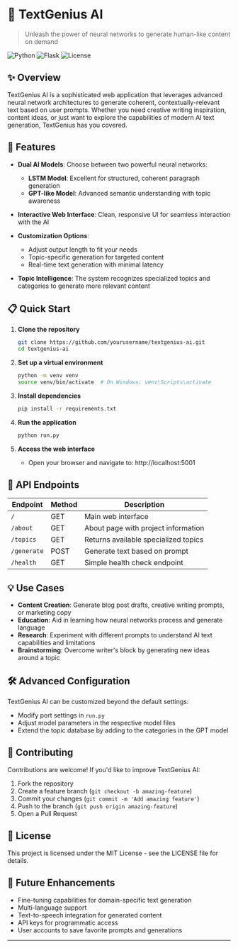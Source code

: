 # 🧠 TextGenius AI

> Unleash the power of neural networks to generate human-like content on demand

![Python](https://img.shields.io/badge/python-3.9-blue)
![Flask](https://img.shields.io/badge/flask-2.0+-green)
![License](https://img.shields.io/badge/license-MIT-orange)

## ✨ Overview

TextGenius AI is a sophisticated web application that leverages advanced neural network architectures to generate coherent, contextually-relevant text based on user prompts. Whether you need creative writing inspiration, content ideas, or just want to explore the capabilities of modern AI text generation, TextGenius has you covered.

## 🚀 Features

- **Dual AI Models**: Choose between two powerful neural networks:
  - **LSTM Model**: Excellent for structured, coherent paragraph generation
  - **GPT-like Model**: Advanced semantic understanding with topic awareness
  
- **Interactive Web Interface**: Clean, responsive UI for seamless interaction with the AI

- **Customization Options**:
  - Adjust output length to fit your needs
  - Topic-specific generation for targeted content
  - Real-time text generation with minimal latency

- **Topic Intelligence**: The system recognizes specialized topics and categories to generate more relevant content

## 📋 Quick Start

1. **Clone the repository**
   ```bash
   git clone https://github.com/yourusername/textgenius-ai.git
   cd textgenius-ai
   ```

2. **Set up a virtual environment**
   ```bash
   python -m venv venv
   source venv/bin/activate  # On Windows: venv\Scripts\activate
   ```

3. **Install dependencies**
   ```bash
   pip install -r requirements.txt
   ```

4. **Run the application**
   ```bash
   python run.py
   ```

5. **Access the web interface**
   - Open your browser and navigate to: http://localhost:5001


## 🔧 API Endpoints

| Endpoint | Method | Description |
|----------|--------|-------------|
| `/` | GET | Main web interface |
| `/about` | GET | About page with project information |
| `/topics` | GET | Returns available specialized topics |
| `/generate` | POST | Generate text based on prompt |
| `/health` | GET | Simple health check endpoint |

## 💡 Use Cases

- **Content Creation**: Generate blog post drafts, creative writing prompts, or marketing copy
- **Education**: Aid in learning how neural networks process and generate language
- **Research**: Experiment with different prompts to understand AI text capabilities and limitations
- **Brainstorming**: Overcome writer's block by generating new ideas around a topic

## 🛠️ Advanced Configuration

TextGenius AI can be customized beyond the default settings:

- Modify port settings in `run.py`
- Adjust model parameters in the respective model files
- Extend the topic database by adding to the categories in the GPT model

## 🤝 Contributing

Contributions are welcome! If you'd like to improve TextGenius AI:

1. Fork the repository
2. Create a feature branch (`git checkout -b amazing-feature`)
3. Commit your changes (`git commit -m 'Add amazing feature'`)
4. Push to the branch (`git push origin amazing-feature`)
5. Open a Pull Request

## 📝 License

This project is licensed under the MIT License - see the LICENSE file for details.

## 🔮 Future Enhancements

- Fine-tuning capabilities for domain-specific text generation
- Multi-language support
- Text-to-speech integration for generated content
- API keys for programmatic access
- User accounts to save favorite prompts and generations

---
